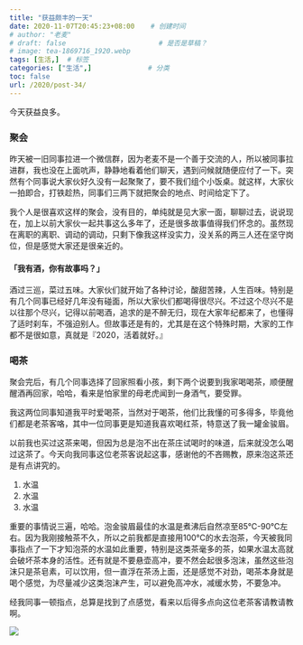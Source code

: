 ```yaml
---
title: "获益颇丰的一天"
date: 2020-11-07T20:45:23+08:00    # 创建时间
# author: "老麦"
# draft: false                       # 是否是草稿？
# image: tea-1869716_1920.webp
tags: [生活,]  # 标签
categories: ["生活",]              # 分类
toc: false
url: /2020/post-34/
---
```


今天获益良多。

### 聚会

昨天被一旧同事拉进一个微信群，因为老麦不是一个善于交流的人，所以被同事拉进群，我也没在上面吭声，静静地看着他们聊天，遇到问候就随便应付了一下。突然有个同事说大家伙好久没有一起聚聚了，要不我们组个小饭桌。就这样，大家伙一拍即合，打铁趁热，同事们三两下就把聚会的地点、时间给定下了。

我个人是很喜欢这样的聚会，没有目的，单纯就是见大家一面，聊聊过去，说说现在，加上以前大家伙一起共事这么多年了，还是很多故事值得我们怀念的。虽然现在离职的离职、调动的调动，只剩下像我这样没实力，没关系的两三人还在坚守岗位，但是感觉大家还是很亲近的。

#### 「我有酒，你有故事吗？」

酒过三巡，菜过五味。大家伙们就开始了各种讨论，酸甜苦辣，人生百味。特别是有几个同事已经好几年没有碰面，所以大家伙们都喝得很尽兴。不过这个尽兴不是以往那个尽兴，记得以前喝酒，追求的是不醉无归，现在大家年纪都来了，也懂得了适时刹车，不强迫别人。但故事还是有的，尤其是在这个特殊时期，大家的工作都不是很如意，真就是『2020，活着就好。』

### 喝茶

聚会完后，有几个同事选择了回家照看小孩，剩下两个说要到我家喝喝茶，顺便醒醒酒再回家，哈哈，看来是怕家里的母老虎闻到一身酒气，要受罪。

我这两位同事知道我平时爱喝茶，当然对于喝茶，他们比我懂的可多得多，毕竟他们都是老茶客咯，其中一位同事更是知道我喜欢喝红茶，特意送了我一罐金骏眉。

以前我也买过这茶来喝，但因为总是泡不出在茶庄试喝时的味道，后来就没怎么喝过这茶了。今天向我同事这位老茶客说起这事，感谢他的不吝赐教，原来泡这茶还是有点讲究的。

1. 水温
2. 水温
3. 水温

重要的事情说三遍，哈哈。泡金骏眉最佳的水温是煮沸后自然凉至85℃-90℃左右。因为我刚接触茶不久，所以之前我都是直接用100℃的水去泡茶，今天被我同事指点了一下才知泡茶的水温如此重要，特别是这类茶毫多的茶，如果水温太高就会破坏茶本身的活性。还有就是不要悬壶高冲，要不然会起很多泡沫，虽然这些泡沫只是茶皂素，可以饮用，但一直浮在茶汤上面，还是感觉不对劲，喝茶本身就是喝个感觉，为尽量减少这类泡沫产生，可以避免高冲水，减缓水势，不要急冲。

经我同事一顿指点，总算是找到了点感觉，看来以后得多点向这位老茶客请教请教啊。

![](https://cdn.qylao.com/laomai/2023/02/27/163fc2c7761820-1.webp)
